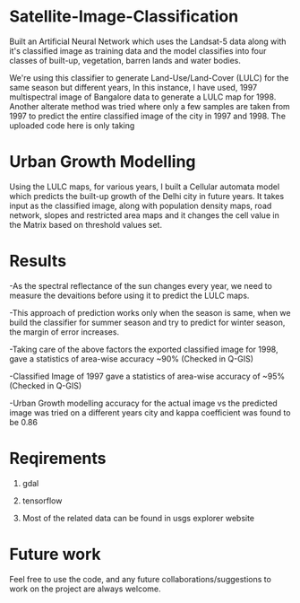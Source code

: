 # Satellite-Image-Classification
Built an Artificial Neural Network which uses the Landsat-5 data along with it's classified image as training data and the model classifies into four classes of  built-up, vegetation, barren lands and water bodies. 

We're using this classifier to generate Land-Use/Land-Cover (LULC) for the same season but different years, In this instance, I have used,
1997 multispectral image of Bangalore data to generate a LULC map for 1998. 
Another alterate method was tried where only a few samples are taken from 1997 to predict the entire classified image of the city in 1997 and 1998.
The uploaded code here is only taking  

# Urban Growth Modelling
Using the LULC maps, for various years, I built a Cellular automata model which predicts the built-up growth of the Delhi city in future years. 
It takes input as the classified image, along with population density maps, road network, slopes and restricted area maps and it
changes the cell value in the Matrix based on threshold values set.

# Results 
-As the spectral reflectance of the sun changes every year, we need to measure the devaitions before using it to predict the LULC maps.

-This approach of prediction works only when the season is same, when we build the classifier for summer season and try to predict for winter season,
the margin of error increases.

-Taking care of the above factors the exported classified image for 1998, gave a statistics of area-wise accuracy ~90% (Checked in Q-GIS)

-Classified Image of 1997 gave a statistics of area-wise accuracy of ~95% (Checked in Q-GIS)

-Urban Growth modelling accuracy for the actual image vs the predicted image was tried on a different years city and kappa coefficient was found to be 0.86


# Reqirements

1) gdal

2) tensorflow

3) Most of the related data can be found in usgs explorer website

# Future work
Feel free to use the code, and any future collaborations/suggestions to work on the project are always welcome.

